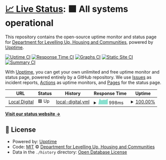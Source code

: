 # [📈 Live Status](https://status.localdigital.gov.uk): <!--live status--> **🟩 All systems operational**

This repository contains the open-source uptime monitor and status page for [Department for Levelling Up, Housing and Communities](https://www.gov.uk/dluhc), powered by [Upptime](https://github.com/upptime/upptime).

[![Uptime CI](https://github.com/communitiesuk/ldgovuk-upptime/workflows/Uptime%20CI/badge.svg)](https://github.com/communitiesuk/ldgovuk-upptime/actions?query=workflow%3A%22Uptime+CI%22)
[![Response Time CI](https://github.com/communitiesuk/ldgovuk-upptime/workflows/Response%20Time%20CI/badge.svg)](https://github.com/communitiesuk/ldgovuk-upptime/actions?query=workflow%3A%22Response+Time+CI%22)
[![Graphs CI](https://github.com/communitiesuk/ldgovuk-upptime/workflows/Graphs%20CI/badge.svg)](https://github.com/communitiesuk/ldgovuk-upptime/actions?query=workflow%3A%22Graphs+CI%22)
[![Static Site CI](https://github.com/communitiesuk/ldgovuk-upptime/workflows/Static%20Site%20CI/badge.svg)](https://github.com/communitiesuk/ldgovuk-upptime/actions?query=workflow%3A%22Static+Site+CI%22)
[![Summary CI](https://github.com/communitiesuk/ldgovuk-upptime/workflows/Summary%20CI/badge.svg)](https://github.com/communitiesuk/ldgovuk-upptime/actions?query=workflow%3A%22Summary+CI%22)

With [Upptime](https://upptime.js.org), you can get your own unlimited and free uptime monitor and status page, powered entirely by a GitHub repository. We use [Issues](https://github.com/communitiesuk/ldgovuk-upptime/issues) as incident reports, [Actions](https://github.com/communitiesuk/ldgovuk-upptime/actions) as uptime monitors, and [Pages](https://status.localdigital.gov.uk) for the status page.

<!--start: status pages-->
<!-- This summary is generated by Upptime (https://github.com/upptime/upptime) -->
<!-- Do not edit this manually, your changes will be overwritten -->
<!-- prettier-ignore -->
| URL | Status | History | Response Time | Uptime |
| --- | ------ | ------- | ------------- | ------ |
| <img alt="" src="https://icons.duckduckgo.com/ip3/www.localdigital.gov.uk.ico" height="13"> [Local Digital](https://www.localdigital.gov.uk) | 🟩 Up | [local-digital.yml](https://github.com/communitiesuk/ldgovuk-upptime/commits/HEAD/history/local-digital.yml) | <details><summary><img alt="Response time graph" src="./graphs/local-digital/response-time-week.png" height="20"> 998ms</summary><br><a href="https://status.localdigital.gov.uk/history/local-digital"><img alt="Response time 1139" src="https://img.shields.io/endpoint?url=https%3A%2F%2Fraw.githubusercontent.com%2Fcommunitiesuk%2Fldgovuk-upptime%2FHEAD%2Fapi%2Flocal-digital%2Fresponse-time.json"></a><br><a href="https://status.localdigital.gov.uk/history/local-digital"><img alt="24-hour response time 877" src="https://img.shields.io/endpoint?url=https%3A%2F%2Fraw.githubusercontent.com%2Fcommunitiesuk%2Fldgovuk-upptime%2FHEAD%2Fapi%2Flocal-digital%2Fresponse-time-day.json"></a><br><a href="https://status.localdigital.gov.uk/history/local-digital"><img alt="7-day response time 998" src="https://img.shields.io/endpoint?url=https%3A%2F%2Fraw.githubusercontent.com%2Fcommunitiesuk%2Fldgovuk-upptime%2FHEAD%2Fapi%2Flocal-digital%2Fresponse-time-week.json"></a><br><a href="https://status.localdigital.gov.uk/history/local-digital"><img alt="30-day response time 1117" src="https://img.shields.io/endpoint?url=https%3A%2F%2Fraw.githubusercontent.com%2Fcommunitiesuk%2Fldgovuk-upptime%2FHEAD%2Fapi%2Flocal-digital%2Fresponse-time-month.json"></a><br><a href="https://status.localdigital.gov.uk/history/local-digital"><img alt="1-year response time 1128" src="https://img.shields.io/endpoint?url=https%3A%2F%2Fraw.githubusercontent.com%2Fcommunitiesuk%2Fldgovuk-upptime%2FHEAD%2Fapi%2Flocal-digital%2Fresponse-time-year.json"></a></details> | <details><summary><a href="https://status.localdigital.gov.uk/history/local-digital">100.00%</a></summary><a href="https://status.localdigital.gov.uk/history/local-digital"><img alt="All-time uptime 100.00%" src="https://img.shields.io/endpoint?url=https%3A%2F%2Fraw.githubusercontent.com%2Fcommunitiesuk%2Fldgovuk-upptime%2FHEAD%2Fapi%2Flocal-digital%2Fuptime.json"></a><br><a href="https://status.localdigital.gov.uk/history/local-digital"><img alt="24-hour uptime 100.00%" src="https://img.shields.io/endpoint?url=https%3A%2F%2Fraw.githubusercontent.com%2Fcommunitiesuk%2Fldgovuk-upptime%2FHEAD%2Fapi%2Flocal-digital%2Fuptime-day.json"></a><br><a href="https://status.localdigital.gov.uk/history/local-digital"><img alt="7-day uptime 100.00%" src="https://img.shields.io/endpoint?url=https%3A%2F%2Fraw.githubusercontent.com%2Fcommunitiesuk%2Fldgovuk-upptime%2FHEAD%2Fapi%2Flocal-digital%2Fuptime-week.json"></a><br><a href="https://status.localdigital.gov.uk/history/local-digital"><img alt="30-day uptime 100.00%" src="https://img.shields.io/endpoint?url=https%3A%2F%2Fraw.githubusercontent.com%2Fcommunitiesuk%2Fldgovuk-upptime%2FHEAD%2Fapi%2Flocal-digital%2Fuptime-month.json"></a><br><a href="https://status.localdigital.gov.uk/history/local-digital"><img alt="1-year uptime 100.00%" src="https://img.shields.io/endpoint?url=https%3A%2F%2Fraw.githubusercontent.com%2Fcommunitiesuk%2Fldgovuk-upptime%2FHEAD%2Fapi%2Flocal-digital%2Fuptime-year.json"></a></details>

<!--end: status pages-->

[**Visit our status website →**](https://status.localdigital.gov.uk)

## 📄 License

- Powered by: [Upptime](https://github.com/upptime/upptime)
- Code: [MIT](./LICENSE) © [Department for Levelling Up, Housing and Communities](https://www.gov.uk/dluhc)
- Data in the `./history` directory: [Open Database License](https://opendatacommons.org/licenses/odbl/1-0/)

